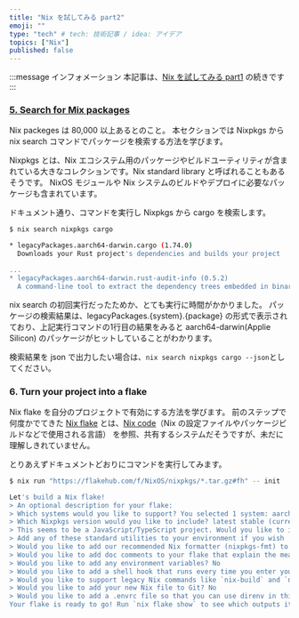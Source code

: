 ```yaml
---
title: "Nix を試してみる part2"
emoji: ""
type: "tech" # tech: 技術記事 / idea: アイデア
topics: ["Nix"]
published: false
---
```


:::message
インフォメーション
本記事は、[Nix を試してみる part1](https://zenn.dev/johnn26/articles/try-zero-to-nix) の続きです
:::


### [5. Search for Mix packages](https://zero-to-nix.com/start/nix-search)

Nix packeges は 80,000 以上あるとのこと。
本セクションでは Nixpkgs から nix search コマンドでパッケージを検索する方法を学びます。

Nixpkgs とは、Nix エコシステム用のパッケージやビルドユーティリティが含まれている大きなコレクションです。Nix standard library と呼ばれることもあるそうです。
NixOS モジュールや Nix システムのビルドやデプロイに必要なパッケージも含まれています。

ドキュメント通り、コマンドを実行し Nixpkgs から cargo を検索します。

```bash
$ nix search nixpkgs cargo

* legacyPackages.aarch64-darwin.cargo (1.74.0)
  Downloads your Rust project's dependencies and builds your project

...
* legacyPackages.aarch64-darwin.rust-audit-info (0.5.2)
  A command-line tool to extract the dependency trees embedded in binaries by cargo-auditable
```

nix search の初回実行だったためか、とても実行に時間がかかりました。
パッケージの検索結果は、legacyPackages.{system}.{package} の形式で表示されており、上記実行コマンドの1行目の結果をみると aarch64-darwin(Applie Silicon) のパッケージがヒットしていることがわかります。

検索結果を json で出力したい場合は、`nix search nixpkgs cargo --json`としてください。


### 6. Turn your project into a flake

Nix flake を自分のプロジェクトで有効にする方法を学びます。
前のステップで何度かでてきた [Nix flake](https://zero-to-nix.com/concepts/flakes) とは、[Nix code](https://zero-to-nix.com/concepts/nix-language)（Nix の設定ファイルやパッケージビルドなどで使用される言語） を参照、共有するシステムだそうですが、未だに理解しきれていません。

とりあえずドキュメントどおりにコマンドを実行してみます。

```bash
$ nix run "https://flakehub.com/f/NixOS/nixpkgs/*.tar.gz#fh" -- init

Let's build a Nix flake!
> An optional description for your flake:
> Which systems would you like to support? You selected 1 system: aarch64-darwin
> Which Nixpkgs version would you like to include? latest stable (currently 23.05)
> This seems to be a JavaScript/TypeScript project. Would you like to initialize your flake with some standard dependencies for JavaScript/TypeScript? No
> Add any of these standard utilities to your environment if you wish
> Would you like to add our recommended Nix formatter (nixpkgs-fmt) to your environment? Yes
> Would you like to add doc comments to your flake that explain the meaning of different aspects of the flake? Yes
> Would you like to add any environment variables? No
> Would you like to add a shell hook that runs every time you enter your Nix development environment? No
> Would you like to support legacy Nix commands like `nix-build` and `nix-shell`? No
> Would you like to add your new Nix file to Git? No
> Would you like to add a .envrc file so that you can use direnv in this project? No
Your flake is ready to go! Run `nix flake show` to see which outputs it provides.

```
